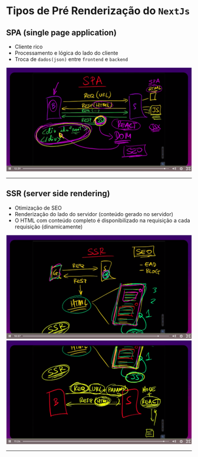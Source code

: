 # Tipos de Pré Renderização do `NextJs`

## SPA (single page application)

- Cliente rico
- Processamento e lógica do lado do cliente
- Troca de `dados(json)` entre `frontend` e `backend`

![Spa](/src/assets/img/spa.png)

___

## SSR (server side rendering)

- Otimização de SEO
- Renderização do lado do servidor (conteúdo gerado no servidor)
- O HTML com conteúdo completo é disponibilizado na requisição a cada requisição (dinamicamente)

![Spa](/src/assets/img/ssr1.png)
![Spa](/src/assets/img/ssr2.png)

___

